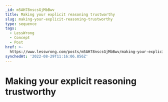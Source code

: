 ```yaml
---
_id: m5AH78nscsGjMbBwv
title: Making your explicit reasoning trustworthy
slug: making-your-explicit-reasoning-trustworthy
type: sequence
tags:
  - LessWrong
  - Concept
  - Post
href: >-
  https://www.lesswrong.com/posts/m5AH78nscsGjMbBwv/making-your-explicit-reasoning-trustworthy
synchedAt: '2022-08-29T11:16:06.856Z'
---
```

# Making your explicit reasoning trustworthy

